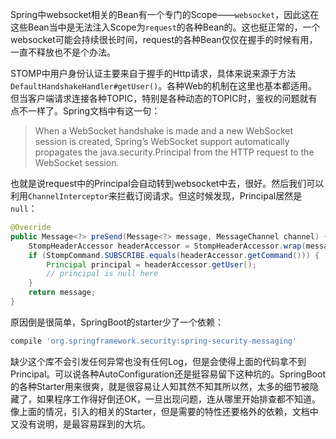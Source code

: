 Spring中websocket相关的Bean有一个专门的Scope——`websocket`，因此这在这些Bean当中是无法注入Scope为`request`的各种Bean的。这也挺正常的，一个websocket可能会持续很长时间，request的各种Bean仅仅在握手的时候有用，一直不释放也不是个办法。

STOMP中用户身份认证主要来自于握手的Http请求，具体来说来源于方法`DefaultHandshakeHandler#getUser()`。各种Web的机制在这里也基本都适用。但当客户端请求连接各种TOPIC，特别是各种动态的TOPIC时，鉴权的问题就有点不一样了。Spring文档中有这一句：

> When a WebSocket handshake is made and a new WebSocket session is created, Spring’s WebSocket support automatically propagates the java.security.Principal from the HTTP request to the WebSocket session.

也就是说request中的Principal会自动转到websocket中去，很好。然后我们可以利用`ChannelInterceptor`来拦截订阅请求。但这时候发现，Principal居然是`null`：

```java
@Override
public Message<?> preSend(Message<?> message, MessageChannel channel) {
    StompHeaderAccessor headerAccessor = StompHeaderAccessor.wrap(message);
    if (StompCommand.SUBSCRIBE.equals(headerAccessor.getCommand())) {
        Principal principal = headerAccessor.getUser();
        // principal is null here
    }
    return message;
}
```

原因倒是很简单，SpringBoot的starter少了一个依赖：

```groovy
compile 'org.springframework.security:spring-security-messaging'
```

缺少这个库不会引发任何异常也没有任何Log，但是会使得上面的代码拿不到Principal。可以说各种AutoConfiguration还是挺容易留下这种坑的。SpringBoot的各种Starter用来很爽，就是很容易让人知其然不知其所以然，太多的细节被隐藏了，如果程序工作得好倒还OK，一旦出现问题，连从哪里开始排查都不知道。像上面的情况，引入的相关的Starter，但是需要的特性还要格外的依赖，文档中又没有说明，是最容易踩到的大坑。
